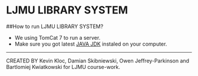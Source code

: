 # LJMU LIBRARY SYSTEM
##How to run LJMU LIBRARY SYSTEM?
 * We using TomCat 7 to run a server.
 * Make sure you got latest [JAVA JDK](http://www.oracle.com/technetwork/java/javase/downloads/jdk8-downloads-2133151.html) instaled on your computer.

---------------------------------------------------------------------------------------------------------------------
CREATED BY Kevin Kloc, Damian Skibniewski, Owen Jeffrey-Parkinson and Bartlomiej Kwiatkowski for LJMU course-work.
